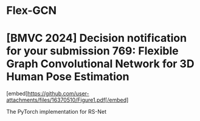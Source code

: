 # Flex-GCN
# [BMVC 2024] Decision notification for your submission 769: Flexible Graph Convolutional Network for 3D Human Pose Estimation

[embed]https://github.com/user-attachments/files/16370510/Figure1.pdf[/embed]

The PyTorch implementation for RS-Net
